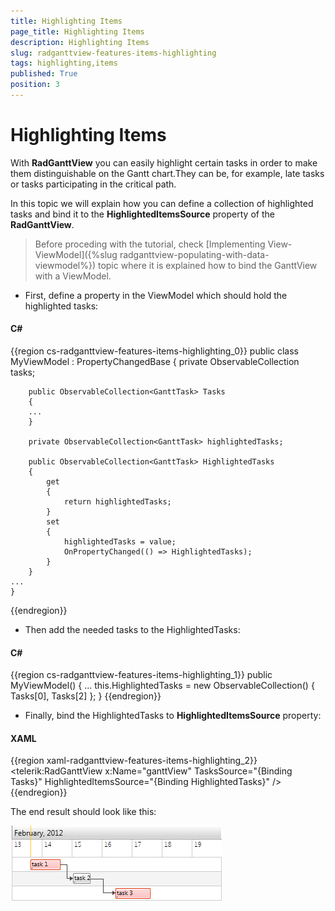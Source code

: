 ```yaml
---
title: Highlighting Items
page_title: Highlighting Items
description: Highlighting Items
slug: radganttview-features-items-highlighting
tags: highlighting,items
published: True
position: 3
---
```


# Highlighting Items

With __RadGanttView__ you can easily highlight certain tasks in order to make them distinguishable on the Gantt chart.They can be, for example, late tasks or tasks participating in the critical path.

In this topic we will explain how you can define a collection of highlighted tasks and bind it to the __HighlightedItemsSource__ property of the __RadGanttView__.

>Before proceding with the tutorial, check [Implementing View-ViewModel]({%slug radganttview-populating-with-data-viewmodel%}) topic where it is explained how to bind the GanttView with a ViewModel.

* First, define a property in the ViewModel which should hold the highlighted tasks:

#### __C#__

{{region cs-radganttview-features-items-highlighting_0}}
	public class MyViewModel : PropertyChangedBase
	{
		private ObservableCollection<GanttTask> tasks;
	
		public ObservableCollection<GanttTask> Tasks
		{
		...
		}
	
		private ObservableCollection<GanttTask> highlightedTasks;
	
		public ObservableCollection<GanttTask> HighlightedTasks
		{
			get
			{
				return highlightedTasks;
			}
			set
			{
				highlightedTasks = value;
				OnPropertyChanged(() => HighlightedTasks);
			}
		}
	...
	}
{{endregion}}

* Then add the needed tasks to the HighlightedTasks:

#### __C#__

{{region cs-radganttview-features-items-highlighting_1}}
	public MyViewModel()
	{
		...
		this.HighlightedTasks = new ObservableCollection<GanttTask>() { Tasks[0], Tasks[2] };
	}
{{endregion}}

* Finally, bind the HighlightedTasks to __HighlightedItemsSource__ property:

#### __XAML__

{{region xaml-radganttview-features-items-highlighting_2}}
	<telerik:RadGanttView x:Name="ganttView" 
			TasksSource="{Binding Tasks}" 
			HighlightedItemsSource="{Binding HighlightedTasks}" />
{{endregion}}

The end result should look like this:

![ganttview items highlighting](images/ganttview_items_highlighting.png)
